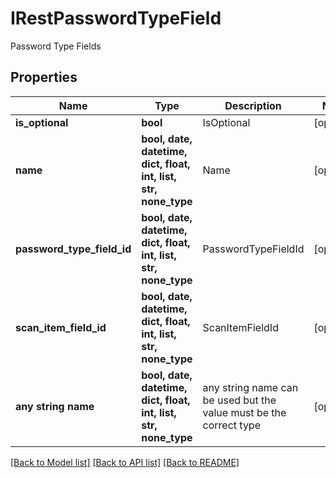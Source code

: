 # IRestPasswordTypeField

Password Type Fields

## Properties
Name | Type | Description | Notes
------------ | ------------- | ------------- | -------------
**is_optional** | **bool** | IsOptional | [optional] 
**name** | **bool, date, datetime, dict, float, int, list, str, none_type** | Name | [optional] 
**password_type_field_id** | **bool, date, datetime, dict, float, int, list, str, none_type** | PasswordTypeFieldId | [optional] 
**scan_item_field_id** | **bool, date, datetime, dict, float, int, list, str, none_type** | ScanItemFieldId | [optional] 
**any string name** | **bool, date, datetime, dict, float, int, list, str, none_type** | any string name can be used but the value must be the correct type | [optional]

[[Back to Model list]](../README.md#documentation-for-models) [[Back to API list]](../README.md#documentation-for-api-endpoints) [[Back to README]](../README.md)


